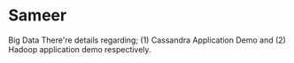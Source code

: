 # Sameer
Big Data
There're details regarding;  (1) Cassandra Application Demo and (2) Hadoop application demo respectively.
